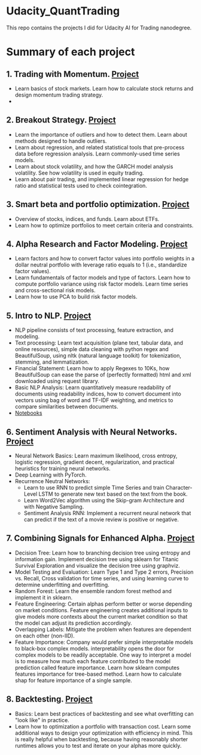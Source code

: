 # Udacity_QuantTrading
This repo contains the projects I did for Udacity AI for Trading nanodegree.
# Summary of each project
## 1. Trading with Momentum. [Project](https://github.com/OscarTheFE/Udacity_QuantTrading/tree/main/Project1_TradingWithMomentum/home)
- Learn basics of stock markets. Learn how to calculate stock returns and design momentum trading strategy.
- 
## 2. Breakout Strategy. [Project](https://github.com/OscarTheFE/Udacity_QuantTrading/tree/main/Project2_BreakoutStrategy/home)
- Learn the importance of outliers and how to detect them. Learn about methods designed to handle outliers.
- Learn about regression, and related statistical tools that pre-process data before regression analysis. Learn commonly-used time series models.
- Learn about stock volatility, and how the GARCH model analysis volatility. See how volatility is used in equity trading.
- Learn about pair trading, and implemented linear regression for hedge ratio and statistical tests used to check cointegration.

## 3. Smart beta and portfolio optimization. [Project](https://github.com/OscarTheFE/Udacity_QuantTrading/tree/main/Project3_SmartBetaAndPortfolioOptimization)
- Overview of stocks, indices, and funds. Learn about ETFs.
- Learn how to optimize portfolios to meet certain criteria and constraints.

## 4. Alpha Research and Factor Modeling. [Project](https://github.com/OscarTheFE/Udacity_QuantTrading/tree/main/Project4_MultiFactorModel/home)
- Learn factors and how to convert factor values into portfolio weights in a dollar neutral portfolio with leverage ratio equals to 1 (i.e., standardize factor values).
- Learn fundamentals of factor models and type of factors. Learn how to compute portfolio variance using risk factor models. Learn time series and cross-sectional risk models.
- Learn how to use PCA to build risk factor models.

## 5. Intro to NLP. [Project](https://github.com/OscarTheFE/Udacity_QuantTrading/tree/main/Project5_NLPonFinancialStatement)
- NLP pipeline consists of text processing, feature extraction, and modeling.
- Text processing: Learn text acquisition (plane text, tabular data, and online resources), simple data cleaning with python regex and BeautifulSoup, using nltk (natural language toolkit) for tokenization, stemming, and lemmatization.
- Financial Statement: Learn how to apply Regexes to 10Ks, how BeautifulSoup can ease the parse of (perfectly formatted) html and xml downloaded using request library.
- Basic NLP Analysis: Learn quantitatively measure readability of documents using readability indices, how to convert document into vectors using bag of word and TF-IDF weighting, and metrics to compare similarities between documents.
- [Notebooks](https://github.com/OscarTheFE/Udacity_QuantTrading/tree/main/NLP)
## 6. Sentiment Analysis with Neural Networks. [Project](https://github.com/OscarTheFE/Udacity_QuantTrading/tree/main/Project6_SentimentAnalysis/home)
- Neural Network Basics: Learn maximum likelihood, cross entropy, logistic regression, gradient decent, regularization, and practical heuristics for training neural networks.
- Deep Learning with PyTorch.
- Recurrence Neutral Networks:
  - Learn to use RNN to predict simple Time Series and train Character-Level LSTM to generate new text based on the text from the book.
  - Learn Word2Vec algorithm using the Skip-gram Architecture and with Negative Sampling.
  - Sentiment Analysis RNN: Implement a recurrent neural network that can predict if the text of a movie review is positive or negative.

## 7. Combining Signals for Enhanced Alpha. [Project](https://github.com/OscarTheFE/Udacity_QuantTrading/tree/main/Project7_CombineSignalsforEnhancedAlpha/home)
- Decision Tree: Learn how to branching decision tree using entropy and information gain. Implement decision tree using sklearn for Titanic Survival Exploration and visualize the decision tree using graphviz.
- Model Testing and Evaluation: Learn Type 1 and Type 2 errors, Precision vs. Recall, Cross validation for time series, and using learning curve to determine underfitting and overfitting.
- Random Forest: Learn the ensemble random forest method and implement it in sklearn.
- Feature Engineering: Certain alphas perform better or worse depending on market conditions. Feature engineering creates additional inputs to give models more contexts about the current market condition so that the model can adjust its prediction accordingly.
- Overlapping Labels: Mitigate the problem when features are dependent on each other (non-IID).
- Feature Importance: Company would prefer simple interpretable models to black-box complex models. interpretability opens the door for complex models to be readily acceptable. One way to interpret a model is to measure how much each feature contributed to the model prediction called feature importance. Learn how sklearn computes features importance for tree-based method. Learn how to calculate shap for feature importance of a single sample.

## 8. Backtesting. [Project](https://github.com/OscarTheFE/Udacity_QuantTrading/tree/main/Project8_Backtesting/workspace/home)
- Basics: Learn best practices of backtesting and see what overfitting can "look like" in practice.
- Learn how to optimization a portfolio with transaction cost. Learn some additional ways to design your optimization with efficiency in mind. This is really helpful when backtesting, because having reasonably shorter runtimes allows you to test and iterate on your alphas more quickly.
